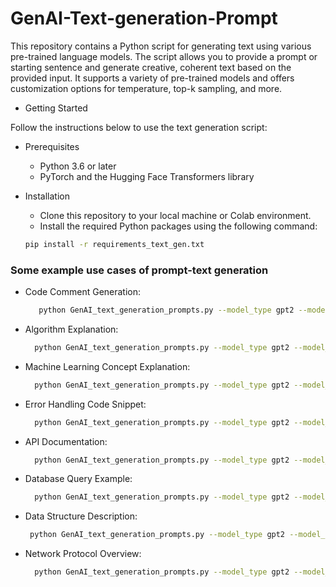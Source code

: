 # GenAI-Text-generation-Prompt
  This repository contains a Python script for generating text using various pre-trained language models. The script allows you to provide a prompt or starting sentence and generate creative, coherent text based on the provided input. It supports a variety of pre-trained models and offers customization options for temperature, top-k sampling, and more.
- Getting Started

Follow the instructions below to use the text generation script:
- Prerequisites

    * Python 3.6 or later
    * PyTorch and the Hugging Face Transformers library

- Installation

   * Clone this repository to your local machine or Colab environment.
   * Install the required Python packages using the following command:
   ```bash
   pip install -r requirements_text_gen.txt
   ```
### Some example use cases of prompt-text generation
- Code Comment Generation:
  ```bash
     python GenAI_text_generation_prompts.py --model_type gpt2 --model_name_or_path gpt2 --prompt "Given a list of integers, write a function to calculate the sum of all even numbers."
  ```
- Algorithm Explanation:
    ```bash
      python GenAI_text_generation_prompts.py --model_type gpt2 --model_name_or_path gpt2 --prompt "Explain the QuickSort algorithm and its time complexity."
    ```
- Machine Learning Concept Explanation:
    ```bash
      python GenAI_text_generation_prompts.py --model_type gpt2 --model_name_or_path gpt2 --prompt "Explain the concept of overfitting in machine learning and how it can be mitigated."
    ```
- Error Handling Code Snippet:
    ```bash
      python GenAI_text_generation_prompts.py --model_type gpt2 --model_name_or_path gpt2 --prompt "Provide an example of using a try-except block in Python for handling a division by zero error."
    ```
- API Documentation:
    ```bash
      python GenAI_text_generation_prompts.py --model_type gpt2 --model_name_or_path gpt2 --prompt "Document the usage of the 'requests' library for making HTTP GET requests in Python."
    ```
- Database Query Example:
    ```bash
      python GenAI_text_generation_prompts.py --model_type gpt2 --model_name_or_path gpt2 --prompt "Write a SQL query to retrieve the names of all employees who joined the company in the last month."
    ```
- Data Structure Description:
    ```bash
     python GenAI_text_generation_prompts.py --model_type gpt2 --model_name_or_path gpt2 --prompt "Describe the properties and use cases of a Hash Table."
    ```
- Network Protocol Overview:
    ```bash
      python GenAI_text_generation_prompts.py --model_type gpt2 --model_name_or_path gpt2 --prompt "Describe the TCP/IP protocol stack and its layers."
    ```
